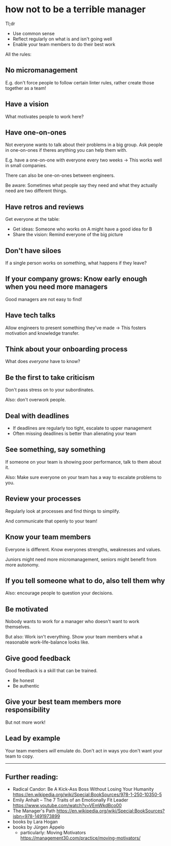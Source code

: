 # how not to be a terrible manager

Tl;dr

- Use common sense
- Reflect regularly on what is and isn't going well
- Enable your team members to do their best work

All the rules:

## No micromanagement

E.g. don't force people to follow certain linter rules,
rather create those together as a team!

## Have a vision

What motivates people to work here?

## Have one-on-ones

Not everyone wants to talk about their problems in a big group.
Ask people in one-on-ones if theres anything you can help them with.

E.g. have a one-on-one with everyone every two weeks
-> This works well in small companies.

There can also be one-on-ones between engineers.

Be aware: Sometimes what people say they need and what they actually need
are two different things.

## Have retros and reviews

Get everyone at the table:

- Get ideas: Someone who works on A might have a good idea for B
- Share the vision: Remind everyone of the big picture

## Don't have siloes

If a single person works on something, what happens if they leave?

## If your company grows: Know early enough when you need more managers

Good managers are not easy to find!

## Have tech talks

Allow engineers to present something they've made
-> This fosters motivation and knowledge transfer.

## Think about your onboarding process

What does *everyone* have to know?

## Be the first to take criticism

Don't pass stress on to your subordinates.

Also: don't overwork people.

## Deal with deadlines

- If deadlines are regularly too tight, escalate to upper management
- Often missing deadlines is better than alienating your team

## See something, say something

If someone on your team is showing poor performance, talk to them about it.

Also: Make sure everyone on your team has a way to escalate problems to you.

## Review your processes

Regularly look at processes and find things to simplify.

And communicate that openly to your team!

## Know your team members

Everyone is different. Know everyones strengths, weaknesses and values.

Juniors might need more micromanagement, seniors might benefit from more autonomy. 

## If you tell someone what to do, also tell them why

Also: encourage people to question your decisions.

## Be motivated

Nobody wants to work for a manager who doesn't want to work themselves.

But also: Work isn't everything. Show your team members what a reasonable work-life-balance looks like.

## Give good feedback

Good feedback is a skill that can be trained.

- Be honest
- Be authentic

## Give your best team members more responsibility

But not more work!

## Lead by example

Your team members *will* emulate do. Don't act in ways you don't want your team to copy.

---

## Further reading:

- Radical Candor: Be A Kick-Ass Boss Without Losing Your Humanity <https://en.wikipedia.org/wiki/Special:BookSources/978-1-250-10350-5>
- Emily Anhalt – The 7 Traits of an Emotionally Fit Leader <https://www.youtube.com/watch?v=VEmWkdBco00>
- The Manager's Path <https://en.wikipedia.org/wiki/Special:BookSources?isbn=978-1491973899>
- books by Lara Hogan
- books by Jürgen Appelo
  - particularly: Moving Motivators <https://management30.com/practice/moving-motivators/>


